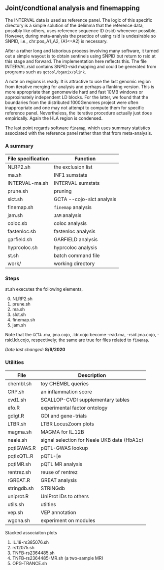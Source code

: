 ## Joint/condtional analysis and finemapping

The INTERVAL data is used as reference panel. The logic of this specific directory is a simple solution of the delimma that the reference data, possibly
like others, uses reference sequence ID (rsid) whenever possible. However, during meta-analysis the practice of using rsid is undesirable so SNPID, i.e.,
chr:pos_A1_A2, (A1<=A2) is necessary.

After a rather long and laborious process involving many software, it turned out a simple wayout is to obtain sentinels using SNPID but return to rsid at
this stage and forward. The implementation here reflects this. The file INTERVAL.rsid contains SNPID-rsid mapping and could be generated from programs
such as `qctool/bgenix/plink`.

A note on regions is ready. It is attractive to use the last genomic region from iterative merging for analysis and perhaps a flanking version. This is
more appropriate than genomewide hard and fast 10MB windows or approximately independent LD blocks. For the latter, we found that the boundaries from the distributed
1000Genomes project were often inappropriate and one may not attempt to compute them for specific reference panel. Nevertheless, the iterative procedure
actually just does empirically. Again the HLA region is condensed.

The last point regards software `finemap`, which uses summary statistics associated with the reference panel rather than that from meta-analysis.

### A summary

File specification | Function
-----|------------------------------
NLRP2.sh | the exclusion list
ma.sh | INF1 sumstats
INTERVAL-ma.sh | INTERVAL sumstats
prune.sh | pruning
slct.sh  | GCTA --cojo-slct analysis
finemap.sh | `finemap` analysis
jam.sh | `JAM` analysis
coloc.sb | coloc analysis
fastenloc.sb | fastenloc analysis
garfield.sh | GARFIELD analysis
hyprcoloc.sh | hyprcoloc analysis
st.sh | batch command file
work/ | working directory

### Steps

st.sh executes the following elements,

0. NLRP2.sh
1. prune.sh
2. ma.sh
3. slct.sh
4. finemap.sh
5. jam.sh

Note that the `GCTA` .ma, jma.cojo, .ldr.cojo become -rsid.ma, -rsid.jma.cojo, -rsid.ldr.cojo, respectively; the same are true for files related to `finemap`.

*Date last changed:* **8/6/2020**

### Utilities

FIle | Description
-----|---------------------------
chembl.sh | toy CHEMBL queries
CRP.sh | an inflammation score
cvd1.sh | SCALLOP-CVDI supplementary tables
efo.R | experimental factor ontology
gdigt.R | GDI and gene-trials
LTBR.sh | LTBR LocusZoom plots
magma.sh | MAGMA for IL.12B
neale.sh | signal selection for Neale UKB data (HbA1c)
pqtlGWAS.R | pQTL-GWAS lookup
pqtlxQTL.R | pQTL-[e|m|p]QTL lookup
pqtlMR.sh | pQTL MR analysis
rentrez.sh | reuse of rentrez
rGREAT.R | GREAT analysis
stringdb.sh | STRINGdb
uniprot.R | UniProt IDs to others
utils.sh | utilties
vep.sh | VEP annotation
wgcna.sh | experiment on modules

Stacked associaiton plots

1. IL.18-rs385076.sh
2. rs12075.sh
3. TNFB-rs2364485.sh
4. TNFB-rs2364485-MR.sh (a two-sample MR)
5. OPG-TRANCE.sh
